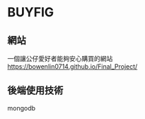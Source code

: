 # BUYFIG
## 網站
一個讓公仔愛好者能夠安心購買的網站
<br />
https://bowenlin0714.github.io/Final_Project/
## 後端使用技術
 mongodb
